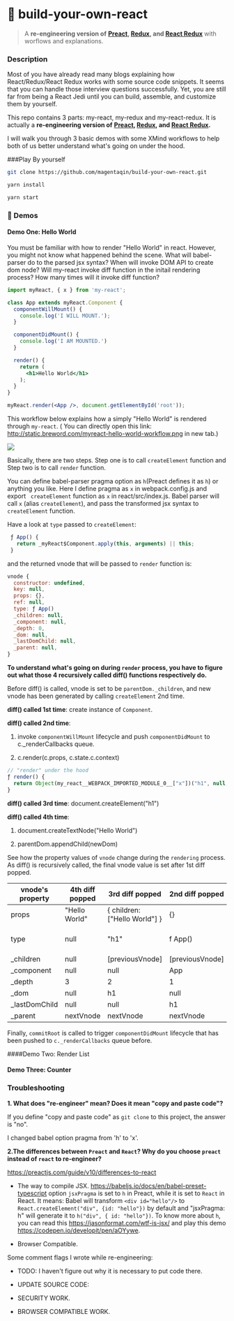 # 🚀 build-your-own-react

> A **re-engineering version of**  **[Preact](https://github.com/preactjs/preact), [Redux](https://github.com/reduxjs/redux), and [React Redux](https://github.com/reduxjs/redux)** with worflows and explanations.

### Description

Most of you have already read many blogs explaining how React/Redux/React Redux works with some source code snippets.  It seems that you can handle those interview questions successfully. Yet, you are still far from being a React Jedi until you can build, assemble, and customize them by yourself. 

This repo contains 3 parts: my-react, my-redux and my-react-redux. It is actually a **re-engineering version of**  **[Preact](https://github.com/preactjs/preact), [Redux](https://github.com/reduxjs/redux), and [React Redux](https://github.com/reduxjs/redux).**

I will walk you through 3 basic demos with some XMind workflows to help both of us better understand what's going on under the hood. 



###Play By yourself

```bash
git clone https://github.com/magentaqin/build-your-own-react.git

yarn install

yarn start
```



### 🙌 Demos

#### Demo One: Hello World

You must be familiar with how to render "Hello World" in react. However, you might not know what happened behind the scene. What will babel-parser do to the parsed jsx syntax?  When will invoke DOM API to create dom node? Will my-react invoke diff function in the initail rendering process? How many times will it invoke diff function?

```jsx
import myReact, { x } from 'my-react';

class App extends myReact.Component {
  componentWillMount() {
    console.log('I WILL MOUNT.');
  }

  componentDidMount() {
    console.log('I AM MOUNTED.')
  }

  render() {
    return (
      <h1>Hello World</h1>
    );
  }
}

myReact.render(<App />, document.getElementById('root'));
```

This workflow below explains how a simply "Hello World" is rendered through `my-react`. ( You can directly open this link: http://static.breword.com/myreact-hello-world-workflow.png in new tab.)

![](http://static.breword.com/myreact-hello-world-workflow.png)

Basically, there are two steps.  Step one is to call `createElement` function and Step two is to call `render` function. 

You can define babel-parser pragma option as `h`(Preact defines it as `h`) or anything you like. Here I define pragma as `x` in webpack.config.js and export  ` createElement` function as `x` in react/src/index.js.  Babel parser will call `x` (alias `createElement`), and pass the transformed jsx syntax to `createElement` function.

Have a look at `type` passed to `createElement`:

```javascript
 ƒ App() {
   return _myReact$Component.apply(this, arguments) || this;
 } 
```

and the returned vnode that will be passed to `render` function is:

```javascript
vnode {
  constructor: undefined,
  key: null,
  props: {},
  ref: null,
  type: ƒ App()
  _children: null,
  _component: null,
  _depth: 0,
  _dom: null,
  _lastDomChild: null,
  _parent: null,
}
```

**To understand what's going on during `render` process, you have to figure out  what those 4 recursively called diff() functions respectively do.**

Before diff() is called, vnode is set to be `parentDom._children`, and new vnode has been generated by calling `createElement` 2nd time.

**diff() called 1st time**:  create instance of `Component`.

**diff() called 2nd time**: 

1) invoke `componentWillMount` lifecycle and push `componentDidMount` to c._renderCallbacks queue.

2) c.render(c.props, c.state.c.context)

```javascript
// "render" under the hood
ƒ render() {
  return Object(my_react__WEBPACK_IMPORTED_MODULE_0__["x"])("h1", null, "Hello World");
}
```

**diff() called 3rd time**: document.createElement("h1")

**diff() called 4th time**: 

1) document.createTextNode("Hello World")

2) parentDom.appendChild(newDom)

See how the property values of  `vnode` change during the `rendering` process. As diff() is recursively called, the final vnode value is set after 1st diff popped.

| vnode's property | 4th diff popped | 3rd diff popped               | 2nd diff popped | 1st diff popped                     |
| ---------------- | --------------- | ----------------------------- | --------------- | ----------------------------------- |
| props            | "Hello World"   | { children: ["Hello World"] } | {}              | { children: [previousVnode]}        |
| type             | null            | "h1"                          | f App()         | (props) => { return props.children} |
| _children        | null            | [previousVnode]               | [previousVnode] | [previousVnode]                     |
| _component       | null            | null                          | App             | Component                           |
| _depth           | 3               | 2                             | 1               | 0                                   |
| _dom             | null            | h1                            | null            | null                                |
| _lastDomChild    | null            | null                          | h1              | null                                |
| _parent          | nextVnode       | nextVnode                     | nextVnode       | null                                |

Finally, `commitRoot` is called to trigger `componentDidMount` lifecycle that has been pushed to `c._renderCallbacks` queue before.

####Demo Two: Render List

#### Demo Three: Counter



### Troubleshooting

**1. What does "re-engineer" mean? Does it mean "copy and paste code"?**

If you define "copy and paste code" as `git clone` to this project, the answer is "no".   

I changed babel option pragma from 'h' to 'x'.

**2.The differences between `Preact` and `React`? Why do you choose `preact` instead of `react` to re-engineer?**

https://preactjs.com/guide/v10/differences-to-react

* The way to compile JSX.
https://babeljs.io/docs/en/babel-preset-typescript
option `jsxPragma` is set to `h` in Preact, while it is set to `React` in React. It means: Babel will transform `<div id="hello"/>` to `React.createElement("div", {id: "hello"})` by default and "jsxPragma: h" will generate it to `h("div", { id: "hello"})`. To know more about `h`, you can read this https://jasonformat.com/wtf-is-jsx/ and play this demo  https://codepen.io/developit/pen/aOYywe.

* Browser Compatible.

  

Some comment flags I wrote while re-engineering:

* TODO:
  I haven't figure out why it is necessary to put code there.

* UPDATE SOURCE CODE:

* SECURITY WORK.

* BROWSER COMPATIBLE WORK.

